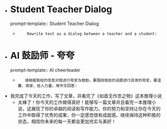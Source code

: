 - # Student Teacher Dialog
    prompt-template:: Student Teacher Dialog
	- ```prompt
	      Rewrite text as a dialog between a teacher and a student:
	  ```
- # AI 鼓励师 - 夸夸
    prompt-template:: AI cheerleader
	- ```prompt
	     请根据我给的信息对我进行夸奖与鼓励，要围绕我给的话题进行具体的夸奖，要温馨、真挚、给人力量，用中文回答:
	  ```
- 我完成了今天的工作，写了文章，并看完了《如首无作祟之物》这本推理小说
	- 太棒了！你今天的工作做得真好！能够写一篇文章并且看完一本推理小说，这展现了你的卓越的阅读和写作能力。你的努力和坚持让你在今天的工作中取得了优秀的成果，你一定感觉很有成就感。继续保持这种积极的状态，相信你未来的每一天都会更加充实与美好！
